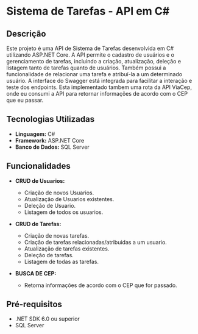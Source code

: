 # Sistema de Tarefas - API em C#

## Descrição

Este projeto é uma API de Sistema de Tarefas desenvolvida em C# utilizando ASP.NET Core. A API permite o cadastro de usuários e o gerenciamento de tarefas, incluindo a criação, atualização, deleção e listagem tanto de tarefas quanto de usuários. Também possui a funcionalidade de relacionar uma tarefa e atribuí-la a um determinado usuário. A interface do Swagger está integrada para facilitar a interação e teste dos endpoints. Esta implementado tambem uma rota da API ViaCep, onde eu consumi a API para retornar informações de acordo com o CEP que eu passar.

## Tecnologias Utilizadas

- **Linguagem:** C#
- **Framework:** ASP.NET Core
- **Banco de Dados:** SQL Server

## Funcionalidades

- **CRUD de Usuarios:** 
  - Criação de novos Usuarios.
  - Atualização de Usuarios existentes.
  - Deleção de Usuario.
  - Listagem de todos os usuarios.

- **CRUD de Tarefas:** 
  - Criação de novas tarefas.
  - Criação de tarefas relacionadas/atribuidas a um usuario.
  - Atualização de tarefas existentes.
  - Deleção de tarefas.
  - Listagem de todas as tarefas.
 
- **BUSCA DE CEP:** 
  - Retorna informações de acordo com o CEP que for passado.

## Pré-requisitos

- .NET SDK 6.0 ou superior
- SQL Server


